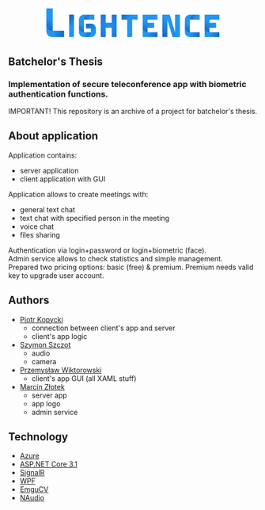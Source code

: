 # <div align="center"> <img src="./Data/Lightence_string_gradient.svg" width="350pt"/> </div>  

## Batchelor's Thesis
### Implementation of secure teleconference app with biometric authentication functions.  
  
IMPORTANT! This repository is an archive of a project for batchelor's thesis.  

## About application
Application contains:
 - server application
 - client application with GUI  

Application allows to create meetings with:
 - general text chat
 - text chat with specified person in the meeting
 - voice chat 
 - files sharing  

Authentication via login+password or login+biometric (face).  
Admin service allows to check statistics and simple management.  
Prepared two pricing options: basic (free) & premium. Premium needs valid key to upgrade user account.  



## Authors
 - [Piotr Kopycki](https://github.com/Aoxter)
    - connection between client's app and server
    - client's app logic
 - [Szymon Szczot](https://github.com/SzymonSzczot)
    - audio 
    - camera 
 - [Przemysław Wiktorowski](https://github.com/Przemko555)
    - client's app GUI (all XAML stuff)
 - [Marcin Złotek](https://github.com/zlociu)
    - server app
    - app logo
    - admin service


## Technology 
- [Azure](https://azure.microsoft.com)
- [ASP.NET Core 3.1](https://docs.microsoft.com/en-us/aspnet/core/introduction-to-aspnet-core?view=aspnetcore-3.1)
- [SignalR](https://docs.microsoft.com/en-us/aspnet/core/signalr/introduction?view=aspnetcore-3.1)
- [WPF](https://github.com/dotnet/wpf.git)
- [EmguCV](https://github.com/emgucv/emgucv.git)
- [NAudio](https://github.com/naudio/NAudio.git)


